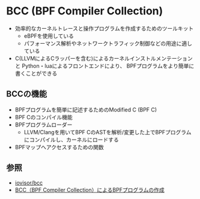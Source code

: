 # BCC (BPF Compiler Collection)
- 効率的なカーネルトレースと操作プログラムを作成するためのツールキット
  - eBPFを使用している
  - パフォーマンス解析やネットワークトラフィック制御などの用途に適している
- C(LLVMによるCラッパーを含む)によるカーネルインストルメンテーションと
  Python・luaによるフロントエンドにより、 BPFプログラムをより簡単に書くことができる

## BCCの機能
- BPFプログラムを簡単に記述するためのModified C (BPF C)
- BPF Cのコンパイル機能
- BPFプログラムローダー
  - LLVM/Clangを用いてBPF CのASTを解析/変更した上でBPFプログラムにコンパイルし、カーネルにロードする
- BPFマップへアクセスするための関数

## 参照
- [iovisor/bcc](https://github.com/iovisor/bcc)
- [BCC（BPF Compiler Collection）によるBPFプログラムの作成](https://www.atmarkit.co.jp/ait/articles/1912/17/news006.html)
